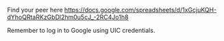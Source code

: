 Find your peer here
https://docs.google.com/spreadsheets/d/1xGcjuKQH-dYhoQRtaRKzGbDl2hm0u5cJ_-2RC4Jo1h8

Remember to log in to Google using UIC credentials.
